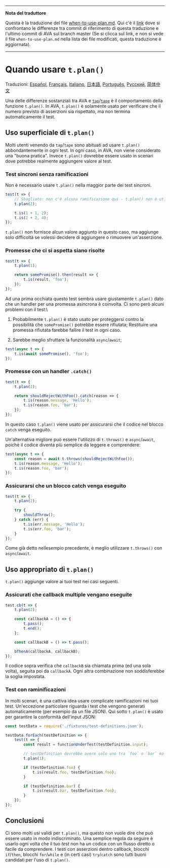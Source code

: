 ___
**Nota del traduttore**

Questa è la traduzione del file [when-to-use-plan.md](https://github.com/avajs/ava/blob/master/docs/recipes/when-to-use-plan.md). Qui c'è il [link](https://github.com/avajs/ava/compare/0069a7ef4797a88149031124e7eade090a18ad4a...master#diff-0730bb7c2e8f9ea2438b52e419dd86c9) dove si confrontano le differenze tra commit di riferimento di questa traduzione e l'ultimo commit di AVA sul branch master (Se si clicca sul link, e non si vede il file `when-to-use-plan.md` nella lista dei file modificati, questa traduzione è aggiornata).
___

# Quando usare `t.plan()`

Traduzioni: [Español](https://github.com/avajs/ava-docs/blob/master/es_ES/docs/recipes/when-to-use-plan.md), [Français](https://github.com/avajs/ava-docs/blob/master/fr_FR/docs/recipes/when-to-use-plan.md), [Italiano](https://github.com/avajs/ava-docs/blob/master/it_IT/docs/recipes/when-to-use-plan.md), [日本語](https://github.com/avajs/ava-docs/blob/master/ja_JP/docs/recipes/when-to-use-plan.md),  [Português](https://github.com/avajs/ava-docs/blob/master/pt_BR/docs/recipes/when-to-use-plan.md), [Русский](https://github.com/avajs/ava-docs/blob/master/ru_RU/docs/recipes/when-to-use-plan.md), [简体中文](https://github.com/avajs/ava-docs/blob/master/zh_CN/docs/recipes/when-to-use-plan.md)

Una delle differenze sostanziali tra AVA e [`tap`](https://github.com/tapjs/node-tap)/[`tape`](https://github.com/substack/tape) è il comportamento della funzione `t.plan()`. In AVA, `t.plan()` è solamente usato per verificare che il numero previsto di asserzioni sia rispettato, ma non termina automaticamente il test.

## Uso superficiale di `t.plan()`

Molti utenti venendo da `tap`/`tape` sono abituati ad usare `t.plan()` abbondantemente in ogni test. In ogni caso, in AVA, non viene considerato una "buona pratica". Invece `t.plan()` dovrebbe essere usato in scenari dove potrebbe realmente aggiungere valore al test.

### Test sincroni senza ramificazioni

Non è necessario usare `t.plan()` nella maggior parte dei test sincroni.

```js
test(t => {
	// Sbagliato: non c'è alcuna ramificazione qui - t.plan() non è utile
	t.plan(2);

	t.is(1 + 1, 2);
	t.is(2 + 2, 4);
});
```

`t.plan()` non fornisce alcun valore aggiunto in questo caso, ma aggiunge solo difficoltà se volessi decidere di aggiungere o rimuovere un'asserzione.

### Promesse che ci si aspetta siano risolte

```js
test(t => {
	t.plan(1);

	return somePromise().then(result => {
		t.is(result, 'foo');
	});
});
```

Ad una prima occhiata questo test sembra usare giustamente `t.plan()` dato che un handler per una promessa asincrona è coinvolta. Ci sono però alcuni problemi con il test:\

1. Probabilmente `t.plan()` è stato usato per proteggersi contro la possibilità che `somePromise()` potrebbe essere rifiutata; Restituire una promessa rifiutata farebbe fallire il test in ogni caso.

2. Sarebbe meglio sfruttare la funzionalità `async`/`await`;

```js
test(async t => {
	t.is(await somePromise(), 'foo');
});
```

### Promesse con un handler `.catch()`

```js
test(t => {
	t.plan(2);

	return shouldRejectWithFoo().catch(reason => {
		t.is(reason.message, 'Hello');
		t.is(reason.foo, 'bar');
	});
});
```

In questo caso `t.plan()` viene usato per assicurarsi che il codice nel blocco `catch` venga eseguito.

Un'alternativa migliore può essere l'utilizzo di `t.throws()` e `async`/`await`, poichè il codice diventa più semplice da leggere e comprendere:

```js
test(async t => {
	const reason = await t.throws(shouldRejectWithFoo());
	t.is(reason.message, 'Hello');
	t.is(reason.foo, 'bar');
});
```

### Assicurarsi che un blocco catch venga eseguito

```js
test(t => {
	t.plan(2);

	try {
		shouldThrow();
	} catch (err) {
		t.is(err.message, 'Hello');
		t.is(err.foo, 'bar');
	}
});
```

Come già detto nellesempio precedente, è meglio utilizzare `t.throws()` con `async`/`await`.

## Uso appropriato di `t.plan()`

`t.plan()` aggiunge valore ai tuoi test nei casi seguenti.

### Assicurati che callback multiple vengano eseguite

```js
test.cb(t => {
	t.plan(2);

	const callbackA = () => {
		t.pass();
		t.end();
	};

	const callbackB = () => t.pass();

	bThenA(callbackA, callbackB);
});
```

Il codice sopra verifica che `callbackB` sia chiamata prima (ed una sola volta), seguita poi da `callbackA`. Ogni altra combinazione non soddisferebbe la soglia impostata.

### Test con raminificazioni

In molti scenari, è una cattiva idea usare complicate ramificazioni nei tuoi test. Un'eccezione particolare riguarda i test che vengono generati automaticamente (per esempio da un file JSON). Qui sotto `t.plan()` è usato per garantire la conformità dell'input JSON:

```js
const testData = require('./fixtures/test-definitions.json');

testData.forEach(testDefinition => {
	test(t => {
		const result = functionUnderTest(testDefinition.input);

		// testDefinition dovrebbe avere solo uno tra `foo` o `bar` ma non entrambi
		t.plan(1);

		if (testDefinition.foo) {
			t.is(result.foo, testDefinition.foo);
		}

		if (testDefinition.bar) {
			t.is(result.bar, testDefinition.foo);
		}
	});
});
```

## Conclusioni

Ci sono molti usi validi per `t.plan()`, ma questo non vuole dire che può essere usato in modo indiscriminato. Una semplice regola da seguire è usarlo ogni volta che il tuo *test* non ha un codice con un flusso diretto o facile da comprendere. I testi con asserzioni dentro callback, blocchi `if`/`then`, blocchi `for`/`while` e (in certi casi) `try`/`catch` sono tutti buoni candidati per l'uso di `t.plan()`.
